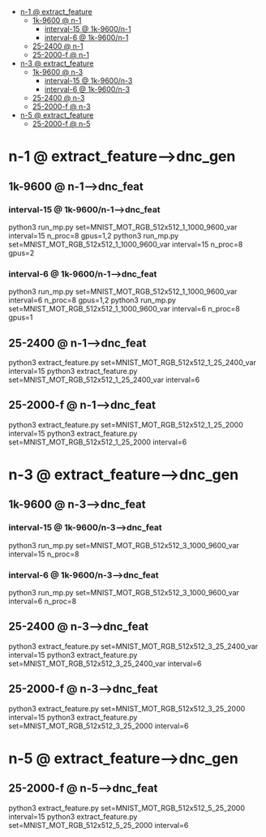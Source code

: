 <!-- MarkdownTOC -->

- [n-1       @ extract_feature](#n_1___extract_featur_e_)
    - [1k-9600       @ n-1](#1k_9600___n_1_)
        - [interval-15       @ 1k-9600/n-1](#interval_15___1k_9600_n_1_)
        - [interval-6       @ 1k-9600/n-1](#interval_6___1k_9600_n_1_)
    - [25-2400       @ n-1](#25_2400___n_1_)
    - [25-2000-f       @ n-1](#25_2000_f___n_1_)
- [n-3       @ extract_feature](#n_3___extract_featur_e_)
    - [1k-9600       @ n-3](#1k_9600___n_3_)
        - [interval-15       @ 1k-9600/n-3](#interval_15___1k_9600_n_3_)
        - [interval-6       @ 1k-9600/n-3](#interval_6___1k_9600_n_3_)
    - [25-2400       @ n-3](#25_2400___n_3_)
    - [25-2000-f       @ n-3](#25_2000_f___n_3_)
- [n-5       @ extract_feature](#n_5___extract_featur_e_)
    - [25-2000-f       @ n-5](#25_2000_f___n_5_)

<!-- /MarkdownTOC -->

<a id="n_1___extract_featur_e_"></a>
# n-1       @ extract_feature-->dnc_gen
<a id="1k_9600___n_1_"></a>
## 1k-9600       @ n-1-->dnc_feat
<a id="interval_15___1k_9600_n_1_"></a>
### interval-15       @ 1k-9600/n-1-->dnc_feat
python3 run_mp.py set=MNIST_MOT_RGB_512x512_1_1000_9600_var interval=15 n_proc=8 gpus=1,2
python3 run_mp.py set=MNIST_MOT_RGB_512x512_1_1000_9600_var interval=15 n_proc=8 gpus=2
<a id="interval_6___1k_9600_n_1_"></a>
### interval-6       @ 1k-9600/n-1-->dnc_feat
python3 run_mp.py set=MNIST_MOT_RGB_512x512_1_1000_9600_var interval=6 n_proc=8 gpus=1,2
python3 run_mp.py set=MNIST_MOT_RGB_512x512_1_1000_9600_var interval=6 n_proc=8 gpus=1

<a id="25_2400___n_1_"></a>
## 25-2400       @ n-1-->dnc_feat
python3 extract_feature.py set=MNIST_MOT_RGB_512x512_1_25_2400_var interval=15
python3 extract_feature.py set=MNIST_MOT_RGB_512x512_1_25_2400_var interval=6
<a id="25_2000_f___n_1_"></a>
## 25-2000-f       @ n-1-->dnc_feat
python3 extract_feature.py set=MNIST_MOT_RGB_512x512_1_25_2000 interval=15
python3 extract_feature.py set=MNIST_MOT_RGB_512x512_1_25_2000 interval=6

<a id="n_3___extract_featur_e_"></a>
# n-3       @ extract_feature-->dnc_gen
<a id="1k_9600___n_3_"></a>
## 1k-9600       @ n-3-->dnc_feat
<a id="interval_15___1k_9600_n_3_"></a>
### interval-15       @ 1k-9600/n-3-->dnc_feat
python3 run_mp.py set=MNIST_MOT_RGB_512x512_3_1000_9600_var interval=15 n_proc=8
<a id="interval_6___1k_9600_n_3_"></a>
### interval-6       @ 1k-9600/n-3-->dnc_feat
python3 run_mp.py set=MNIST_MOT_RGB_512x512_3_1000_9600_var interval=6 n_proc=8
<a id="25_2400___n_3_"></a>
## 25-2400       @ n-3-->dnc_feat
python3 extract_feature.py set=MNIST_MOT_RGB_512x512_3_25_2400_var interval=15
python3 extract_feature.py set=MNIST_MOT_RGB_512x512_3_25_2400_var interval=6
<a id="25_2000_f___n_3_"></a>
## 25-2000-f       @ n-3-->dnc_feat
python3 extract_feature.py set=MNIST_MOT_RGB_512x512_3_25_2000 interval=15
python3 extract_feature.py set=MNIST_MOT_RGB_512x512_3_25_2000 interval=6

<a id="n_5___extract_featur_e_"></a>
# n-5       @ extract_feature-->dnc_gen
<a id="25_2000_f___n_5_"></a>
## 25-2000-f       @ n-5-->dnc_feat
python3 extract_feature.py set=MNIST_MOT_RGB_512x512_5_25_2000 interval=15
python3 extract_feature.py set=MNIST_MOT_RGB_512x512_5_25_2000 interval=6

